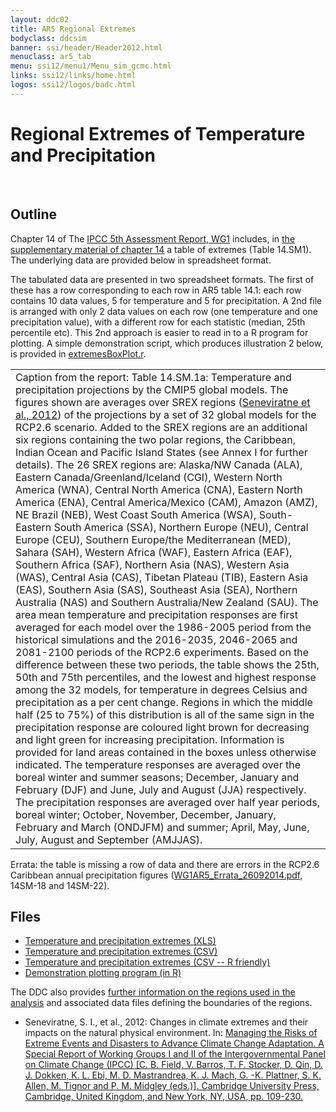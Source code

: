 ```yaml
---
layout: ddc02
title: AR5 Regional Extremes
bodyclass: ddcsim
banner: ssi/header/Header2012.html
menuclass: ar5_tab
menu: ssi12/menu1/Menu_sim_gcmc.html
links: ssi12/links/home.html
logos: ssi12/logos/badc.html
---
```

<h1>Regional Extremes of Temperature and Precipitation</h1>

<br/>

<h2>Outline</h2>

<p>
Chapter 14 of
The <a href="http://www.ipcc.ch/report/ar5/wg1/">IPCC 5th Assessment Report, WG1</a> includes, in <a href="http://www.climatechange2013.org/images/report/WG1AR5_Ch14SM_FINAL.pdf">the supplementary material of chapter 14</a> a table of extremes (Table 14.SM1). The underlying data are provided below in spreadsheet format. 
</p>
<p>
The tabulated data are presented in two spreadsheet formats. The first of these has a row corresponding to each row in AR5 table 14.1: each row contains 10 data values, 5 for temperature and 5 for precipitation. A 2nd file is arranged with only 2 data values on each row (one temperature and one precipitation value), with a different row for each statistic (median, 25th percentile etc). This 2nd approach is easier to read in to a R program for plotting. A simple demonstration script, which produces illustration 2 below, is provided in <a href="/documents/ar5/extremes/extremesBoxPlot.r">extremesBoxPlot.r</a>.
</p>

<table class="figure">
<tr><td>
Caption from the report: Table 14.SM.1a: Temperature and precipitation projections by the CMIP5 global models.
The figures shown are averages over SREX regions (<a href="#seneviratne2012">Seneviratne et al., 2012</a>) of the projections by a set of 32 global models for the RCP2.6 scenario. Added to the SREX regions are an additional six regions containing the two polar regions, the Caribbean, Indian Ocean and Pacific Island States (see Annex I for further details).
The 26 SREX regions are: Alaska/NW Canada (ALA), Eastern Canada/Greenland/Iceland (CGI), Western North America (WNA), Central North America (CNA), Eastern North America (ENA), Central America/Mexico (CAM), Amazon (AMZ), NE Brazil (NEB), West Coast South America (WSA), South- Eastern South America (SSA), Northern Europe (NEU), Central Europe (CEU), Southern Europe/the Mediterranean (MED), Sahara (SAH), Western Africa (WAF), Eastern Africa (EAF), Southern Africa (SAF), Northern Asia (NAS), Western Asia (WAS), Central Asia (CAS), Tibetan Plateau (TIB), Eastern Asia (EAS), Southern Asia (SAS), Southeast Asia (SEA), Northern Australia (NAS) and Southern Australia/New Zealand (SAU). The area mean temperature and precipitation responses are first averaged for each model over the 1986-2005 period from the historical simulations and the 2016-2035, 2046-2065 and 2081-2100 periods of the RCP2.6 experiments.
Based on the difference between these two periods, the table shows the 25th, 50th and 75th percentiles, and the lowest and highest response among the 32 models, for temperature in degrees Celsius and precipitation as a per cent change. Regions in which the middle half (25 to 75%) of this distribution is all of the same sign in the precipitation response are coloured light brown for decreasing and light green for increasing precipitation. Information is provided for land areas contained in the boxes unless otherwise indicated. The temperature responses are averaged over the boreal winter and summer seasons; December, January and February (DJF) and June, July and August (JJA) respectively. The precipitation responses are averaged over half year periods, boreal winter; October, November, December, January, February and March (ONDJFM) and summer; April, May, June, July, August and September (AMJJAS).
</td></tr>
</table>

<!--
<table class="figure">
 <tr> <td align="center">
<img width="800" align="middle" src="/figures/ar5_extremes_median_precip.jpg" alt="Plot of median precipitation"/>
 </td></tr>
<tr> <td width="800" align="center">
 <p style="margin-left:8%;margin-right:8%;">
 Figure 1: Illustration produced by <a href="/documents/ar5/extremes/extremesBoxPlot.r">extremesBoxPlot.r</a>, showing spreads of median precipitation across the multimodel ensemble.
 </p>
 </td></tr>
 </table>
-->


<p>
Errata: the table is missing a row of data and there are errors in the RCP2.6 Caribbean annual precipitation figures
(<a href="http://www.climatechange2013.org/images/report/WG1AR5_Errata_26092014.pdf">WG1AR5_Errata_26092014.pdf</a>, 14SM-18 and 14SM-22).
</p>

<h2>Files</h2>
<ul>
<li><a href="/documents/ar5/extremes/ch14Extremes.xls">Temperature and precipitation extremes (XLS)</a></li>
<li><a href="/documents/ar5/extremes/ch14Extremes.csv">Temperature and precipitation extremes (CSV)</a></li>
<li><a href="/documents/ar5/extremes/ch14ExtremesR.csv">Temperature and precipitation extremes (CSV -- R friendly)</a></li>
<li><a href="/documents/ar5/extremes/extremesBoxPlot.r">Demonstration plotting program (in R)</a></li>
</ul>

<p>The DDC also provides <a href="/guidelines/pages/ar5_regions.html">further information on the regions used in the analysis</a> and associated data files defining the boundaries of the regions.
 
<ul>
<li><a name="seneviratne2012">Seneviratne, S. I., et al., 2012</a>: Changes in climate extremes and their impacts on the
natural physical environment. In:
<a href="http://www.ipcc.ch/report/srex/">Managing the Risks of Extreme Events and
Disasters to Advance Climate Change Adaptation. A Special Report of Working
Groups I and II of the Intergovernmental Panel on Climate Change (IPCC) [C. B.
Field, V. Barros, T. F. Stocker, D. Qin, D. J. Dokken, K. L. Ebi, M. D. Mastrandrea, K. J.
Mach, G. -K. Plattner, S. K. Allen, M. Tignor and P. M. Midgley (eds.)]. Cambridge
University Press, Cambridge, United Kingdom, and New York, NY, USA, pp.
109-230. </a>
</li>
</ul>
